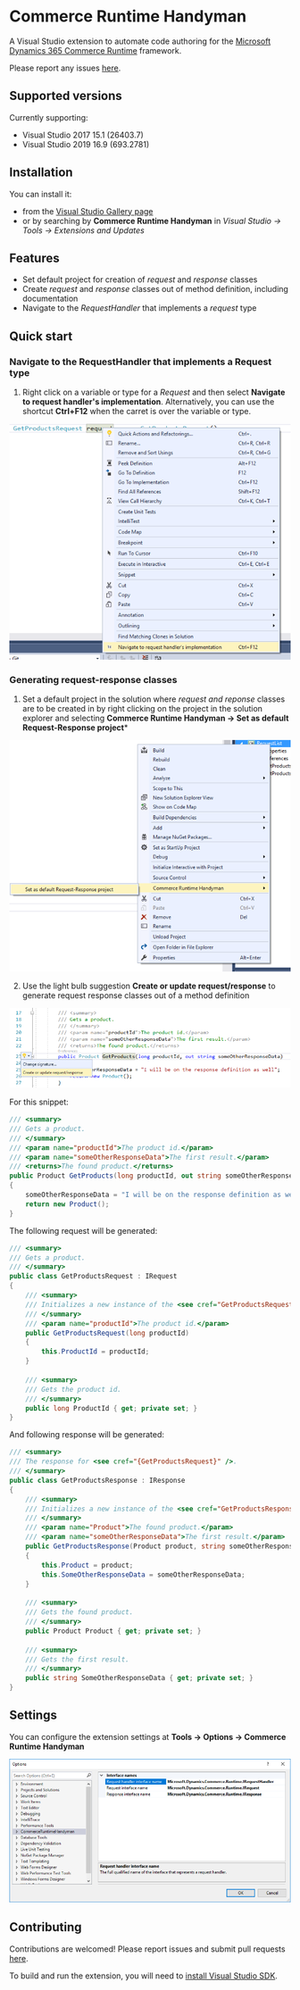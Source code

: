 # Commerce Runtime Handyman

A Visual Studio extension to automate code authoring for the [Microsoft Dynamics 365 Commerce Runtime](https://docs.microsoft.com/en-us/dynamics365/commerce/dev-itpro/commerce-runtime-overview) framework.

Please report any issues [here](https://github.com/andreesteve/crthandyman/issues).

## Supported versions

Currently supporting:

* Visual Studio 2017 15.1 (26403.7)
* Visual Studio 2019 16.9 (693.2781)

## Installation

You can install it:
 * from the [Visual Studio Gallery page](https://marketplace.visualstudio.com/vsgallery/fa0e1a03-00a7-45db-a6ef-dab456be41fd)
 * or by searching by **Commerce Runtime Handyman** in *Visual Studio -> Tools -> Extensions and Updates*

## Features

* Set default project for creation of *request* and *response* classes
* Create *request* and *response* classes out of method definition, including documentation
* Navigate to the *RequestHandler* that implements a *request* type

## Quick start

### Navigate to the RequestHandler that implements a Request type

1. Right click on a variable or type for a *Request* and then select **Navigate to request handler's implementation**. Alternatively, you can use the shortcut **Ctrl+F12** when the carret is over the variable or type.

![Right click on the type and select Navigate to request handler's implementation](docs/imgs/gotoimplementation.png)

### Generating request-response classes

1. Set a default project in the solution where *request and reponse* classes are to be created in
by right clicking on the project in the solution explorer and selecting **Commerce Runtime Handyman -> Set as default Request-Response project***

![Set default project](docs/imgs/set_default_project.png)

2. Use the light bulb suggestion **Create or update request/response** to generate request response classes out of a method definition

![Create request-response out off method](docs/imgs/create-request-response.png)

For this snippet:

```csharp
/// <summary>
/// Gets a product.
/// </summary>
/// <param name="productId">The product id.</param>
/// <param name="someOtherResponseData">The first result.</param>
/// <returns>The found product.</returns>
public Product GetProducts(long productId, out string someOtherResponseData)
{
    someOtherResponseData = "I will be on the response definition as well";
    return new Product();
}
```

The following request will be generated:

```csharp
/// <summary>
/// Gets a product.
/// </summary>
public class GetProductsRequest : IRequest
{
    /// <summary>
    /// Initializes a new instance of the <see cref="GetProductsRequest"/> class.
    /// </summary>
    /// <param name="productId">The product id.</param>
    public GetProductsRequest(long productId)
    {
        this.ProductId = productId;
    }

    /// <summary>
    /// Gets the product id.
    /// </summary>
    public long ProductId { get; private set; }
}
```

And following response will be generated:

```csharp
/// <summary>
/// The response for <see cref="{GetProductsRequest}" />.
/// </summary>
public class GetProductsResponse : IResponse
{
    /// <summary>
    /// Initializes a new instance of the <see cref="GetProductsResponse"/> class.
    /// </summary>
    /// <param name="Product">The found product.</param>
    /// <param name="someOtherResponseData">The first result.</param>
    public GetProductsResponse(Product product, string someOtherResponseData)
    {
        this.Product = product;
        this.SomeOtherResponseData = someOtherResponseData;
    }

    /// <summary>
    /// Gets the found product.
    /// </summary>
    public Product Product { get; private set; }

    /// <summary>
    /// Gets the first result.
    /// </summary>
    public string SomeOtherResponseData { get; private set; }
}
```

## Settings

You can configure the extension settings at **Tools -> Options -> Commerce Runtime Handyman**

![Handyman settings](docs/imgs/options_view.png)

## Contributing

Contributions are welcomed! Please report issues and submit pull requests [here](https://github.com/andreesteve/crthandyman).

To build and run the extension, you will need to [install Visual Studio SDK](https://msdn.microsoft.com/en-us/library/mt683786.aspx).